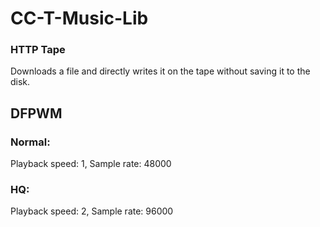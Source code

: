 # CC-T-Music-Lib
### HTTP Tape ###
Downloads a file and directly writes it on the tape without saving it to the disk.

## DFPWM ##
### Normal: ###
Playback speed: 1, Sample rate: 48000

### HQ: ###
Playback speed: 2, Sample rate: 96000
